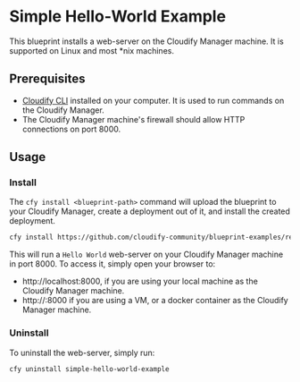 # Simple Hello-World Example

This blueprint installs a web-server on the Cloudify Manager machine. It is supported on Linux and most *nix machines.


## Prerequisites

- [Cloudify CLI](https://docs.cloudify.co/latest/install_maintain/installation/installing-cli/) installed on your computer. It is used to run commands on the Cloudify Manager.
- The Cloudify Manager machine's firewall should allow HTTP connections on port 8000.


## Usage
 
### Install 

The `cfy install <blueprint-path>` command will upload the blueprint to your Cloudify Manager, create a deployment out of it, and install the created deployment. 

```bash
cfy install https://github.com/cloudify-community/blueprint-examples/releases/download/latest/simple-hello-world-example.zip
```

This will run a `Hello World` web-server on your Cloudify Manager machine in port 8000. To access it, simply open your browser to:

 * http://localhost:8000, if you are using your local machine as the Cloudify Manager machine.
 * http://<VM or container IP>:8000  if you are using a VM, or a docker container as the Cloudify Manager machine.

### Uninstall
To uninstall the web-server, simply run:

```bash
cfy uninstall simple-hello-world-example
```

